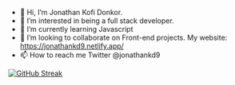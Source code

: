 - 👋 Hi, I’m Jonathan Kofi Donkor.
- 👀 I’m interested in being a full stack developer.
- 🌱 I’m currently learning Javascript
- 💞️ I’m looking to collaborate on Front-end projects. My website: https://jonathankd9.netlify.app/
- 📫 How to reach me Twitter @jonathankd9

[![GitHub Streak](http://github-readme-streak-stats.herokuapp.com?user=jonathankd9&theme=gruvbox_duo)](https://git.io/streak-stats)
<!---
jonathankd9/jonathankd9 is a ✨ special ✨ repository because its `README.md` (this file) appears on your GitHub profile.
You can click the Preview link to take a look at your changes.
--->

